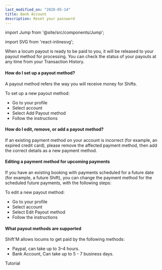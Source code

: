 ```yaml
---
last_modified_on: "2020-05-14"
title: Bank Account
description: Reset your password
---
```


import Jump from '@site/src/components/Jump';

import SVG from 'react-inlinesvg';

When a locum payout is ready to be paid to you, it will be released to your payout method for processing. You can check the status of your payouts at any time from your Transaction History.

#### How do I set up a payout method?
A payout method refers the way you will receive money for Shifts.

To set up a new payout method:

* Go to your profile
* Select account
* Select Add Payout method
* Follow the instructions

#### How do I edit, remove, or add a payout method?
If an existing payment method on your account is incorrect (for example, an expired credit card), please remove the affected payment method, then add the correct details as a new payment method.

#### Editing a payment method for upcoming payments
If you have an existing booking with payments scheduled for a future date (for example, a future Shift), you can change the payment method for the scheduled future payments, with the following steps:

To edit a new payout method:

* Go to your profile
* Select account
* Select Edit Payout method
* Follow the instructions

#### What payout methods are supported

Shift'M allows locums to get paid by the following methods:

* Paypal, can take up to	3–4 hours.
*	Bank Account, Can take up to	5 - 7 business days.


<Jump to="/guides/getting-started/">Tutorial</Jump>
